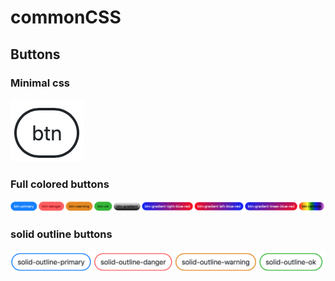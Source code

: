 # commonCSS
## Buttons
### Minimal css
![Screenshot](./images/btn.png)
### Full colored buttons
![Screenshot](./images/full-colored-buttons.png)
### solid outline buttons
![Screenshot](./images/solid-outline-buttons.png)
